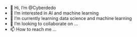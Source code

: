 - 👋 Hi, I’m @Cyberdedo
- 👀 I’m interested in AI and machine learning 
- 🌱 I’m currently learning data science and machine learning 
- 💞️ I’m looking to collaborate on ...
- 📫 How to reach me ...

<!---
Cyberdedo/Cyberdedo is a ✨ special ✨ repository because its `README.md` (this file) appears on your GitHub profile.
You can click the Preview link to take a look at your changes.
--->
